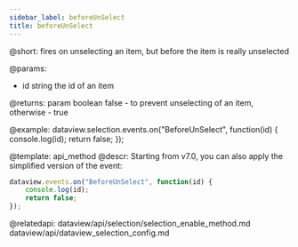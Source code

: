 ```yaml
---
sidebar_label: beforeUnSelect
title: beforeUnSelect
---          
```


@short: fires on unselecting an item, but before the item is really unselected


@params:
- id    string  the id of an item

@returns:
param   boolean     false - to prevent unselecting of an item, otherwise - true


@example:
dataview.selection.events.on("BeforeUnSelect", function(id) {
    console.log(id);
    return false;
});

@template: api_method
@descr:
Starting from v7.0, you can also apply the simplified version of the event:

~~~js
dataview.events.on("BeforeUnSelect", function(id) {
    console.log(id);
    return false;
});
~~~

@relatedapi: 
dataview/api/selection/selection_enable_method.md
dataview/api/dataview_selection_config.md 




